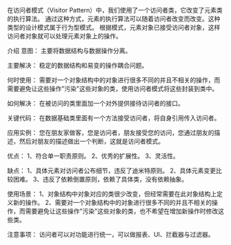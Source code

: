 在访问者模式（Visitor Pattern）中，我们使用了一个访问者类，它改变了元素类的执行算法。
通过这种方式，元素的执行算法可以随着访问者改变而改变。这种类型的设计模式属于行为型模式。
根据模式，元素对象已接受访问者对象，这样访问者对象就可以处理元素对象上的操作。

介绍
意图：
主要将数据结构与数据操作分离。

主要解决：
稳定的数据结构和易变的操作耦合问题。

何时使用：
需要对一个对象结构中的对象进行很多不同的并且不相关的操作，而需要避免让这些操作"污染"这些对象的类，使用访问者模式将这些封装到类中。

如何解决：
在被访问的类里面加一个对外提供接待访问者的接口。

关键代码：
在数据基础类里面有一个方法接受访问者，将自身引用传入访问者。

应用实例：
您在朋友家做客，您是访问者，朋友接受您的访问，您通过朋友的描述，然后对朋友的描述做出一个判断，这就是访问者模式。

优点：
1、符合单一职责原则。
2、优秀的扩展性。
3、灵活性。

缺点：
1、具体元素对访问者公布细节，违反了迪米特原则。
2、具体元素变更比较困难。
3、违反了依赖倒置原则，依赖了具体类，没有依赖抽象。

使用场景：
1、对象结构中对象对应的类很少改变，但经常需要在此对象结构上定义新的操作。
2、需要对一个对象结构中的对象进行很多不同的并且不相关的操作，而需要避免让这些操作"污染"这些对象的类，也不希望在增加新操作时修改这些类。

注意事项：
访问者可以对功能进行统一，可以做报表、UI、拦截器与过滤器。